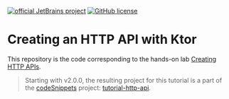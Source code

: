 [![official JetBrains project](https://jb.gg/badges/official.svg)](https://confluence.jetbrains.com/display/ALL/JetBrains+on+GitHub)
[![GitHub license](https://img.shields.io/badge/license-Apache%20License%202.0-blue.svg?style=flat)](https://www.apache.org/licenses/LICENSE-2.0)


# Creating an HTTP API with Ktor

This repository is the code corresponding to the hands-on lab [Creating HTTP APIs](https://ktor.io/docs/creating-http-apis.html). 

> Starting with v2.0.0, the resulting project for this tutorial is a part of the [codeSnippets](https://github.com/ktorio/ktor-documentation/tree/main/codeSnippets) project: [tutorial-http-api](https://github.com/ktorio/ktor-documentation/tree/main/codeSnippets/snippets/tutorial-http-api).
